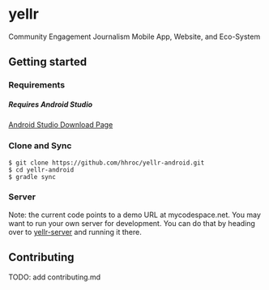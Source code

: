 # yellr
Community Engagement Journalism Mobile App, Website, and Eco-System

## Getting started

### Requirements
##### Requires Android Studio
[Android Studio Download Page](https://developer.android.com/sdk/index.html)

### Clone and Sync
```
$ git clone https://github.com/hhroc/yellr-android.git
$ cd yellr-android
$ gradle sync
```

### Server

Note: the current code points to a demo URL at mycodespace.net.  You may want to run your own server for development.  You can do that by heading over to [yellr-server](http://github.com/hhroc/yellr-server) and running it there.

## Contributing
TODO: add contributing.md
